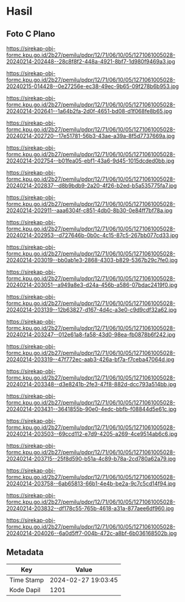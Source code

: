 # Hasil

## Foto C Plano

https://sirekap-obj-formc.kpu.go.id/2b27/pemilu/pdpr/12/71/06/10/05/1271061005028-20240214-202448--28c8f8f2-448a-4921-8bf7-1d980f9469a3.jpg

https://sirekap-obj-formc.kpu.go.id/2b27/pemilu/pdpr/12/71/06/10/05/1271061005028-20240215-014428--0e27256e-ec38-49ec-9b65-09f278b6b953.jpg

https://sirekap-obj-formc.kpu.go.id/2b27/pemilu/pdpr/12/71/06/10/05/1271061005028-20240214-202641--1a64b2fa-2d0f-4651-bd08-d1f068fe8b65.jpg

https://sirekap-obj-formc.kpu.go.id/2b27/pemilu/pdpr/12/71/06/10/05/1271061005028-20240214-202720--17e51781-56b3-43ae-a39a-8f5d7737669a.jpg

https://sirekap-obj-formc.kpu.go.id/2b27/pemilu/pdpr/12/71/06/10/05/1271061005028-20240214-202754--b01fea05-ebf1-43a6-9d45-1015dcded0bb.jpg

https://sirekap-obj-formc.kpu.go.id/2b27/pemilu/pdpr/12/71/06/10/05/1271061005028-20240214-202837--d8b9bdb9-2a20-4f26-b2ed-b5a535775fa7.jpg

https://sirekap-obj-formc.kpu.go.id/2b27/pemilu/pdpr/12/71/06/10/05/1271061005028-20240214-202911--aaa6304f-c851-4db0-8b30-0e84ff7bf78a.jpg

https://sirekap-obj-formc.kpu.go.id/2b27/pemilu/pdpr/12/71/06/10/05/1271061005028-20240214-202953--d727646b-0b0c-4c15-87c5-267bb077cd33.jpg

https://sirekap-obj-formc.kpu.go.id/2b27/pemilu/pdpr/12/71/06/10/05/1271061005028-20240214-203019--bb0ab1e3-2868-4303-b829-5367b29c7fe0.jpg

https://sirekap-obj-formc.kpu.go.id/2b27/pemilu/pdpr/12/71/06/10/05/1271061005028-20240214-203051--a949a8e3-d24a-456b-a586-07bdac2419f0.jpg

https://sirekap-obj-formc.kpu.go.id/2b27/pemilu/pdpr/12/71/06/10/05/1271061005028-20240214-203139--12b63827-d167-4d4c-a3e0-c9d9cdf32a62.jpg

https://sirekap-obj-formc.kpu.go.id/2b27/pemilu/pdpr/12/71/06/10/05/1271061005028-20240214-203247--012e61a8-fa58-43d0-98ea-fb0878b6f242.jpg

https://sirekap-obj-formc.kpu.go.id/2b27/pemilu/pdpr/12/71/06/10/05/1271061005028-20240214-203319--47f772ec-aab3-426a-bf7a-f7ceba47064d.jpg

https://sirekap-obj-formc.kpu.go.id/2b27/pemilu/pdpr/12/71/06/10/05/1271061005028-20240214-203348--d3e8241b-2fe3-47f8-882d-dcc793a514bb.jpg

https://sirekap-obj-formc.kpu.go.id/2b27/pemilu/pdpr/12/71/06/10/05/1271061005028-20240214-203431--3641855b-90e0-4edc-bbfb-f08844d5e61c.jpg

https://sirekap-obj-formc.kpu.go.id/2b27/pemilu/pdpr/12/71/06/10/05/1271061005028-20240214-203503--69ccd112-e7d9-4205-a269-4ce9514ab6c6.jpg

https://sirekap-obj-formc.kpu.go.id/2b27/pemilu/pdpr/12/71/06/10/05/1271061005028-20240214-203715--25f8d590-b51a-4c89-b78a-2cd780a62a79.jpg

https://sirekap-obj-formc.kpu.go.id/2b27/pemilu/pdpr/12/71/06/10/05/1271061005028-20240214-203758--6ab65813-66b1-4e4b-be2a-9c7c5cd14f94.jpg

https://sirekap-obj-formc.kpu.go.id/2b27/pemilu/pdpr/12/71/06/10/05/1271061005028-20240214-203832--df178c55-765b-4618-a31a-877aee6df960.jpg

https://sirekap-obj-formc.kpu.go.id/2b27/pemilu/pdpr/12/71/06/10/05/1271061005028-20240214-204026--6a0d5ff7-004b-472c-a8bf-6b036168502b.jpg


## Metadata

| Key        | Value               |
| ---------- | ------------------- |
| Time Stamp | 2024-02-27 19:03:45 |
| Kode Dapil | 1201                |




